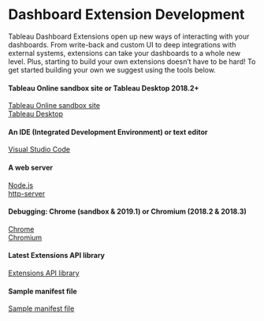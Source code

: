 # Dashboard Extension Development 
Tableau Dashboard Extensions open up new ways of interacting with your dashboards. From write-back and custom UI to deep integrations with external systems, extensions can take your dashboards to a whole new level. Plus, starting to build your own extensions doesn’t have to be hard! To get started building your own we suggest using the tools below.

#### Tableau Online sandbox site or Tableau Desktop 2018.2+
[Tableau Online sandbox site](https://www.tableau.com/developer/get-site)\
[Tableau Desktop](https://www.tableau.com/products/trial)

#### An IDE (Integrated Development Environment) or text editor
[Visual Studio Code](https://code.visualstudio.com/download)

#### A web server
[Node.js](https://nodejs.org/en/download/)\
[http-server](https://www.npmjs.com/package/http-server)

#### Debugging: Chrome (sandbox & 2019.1) or Chromium (2018.2 & 2018.3)
[Chrome](https://www.google.com/chrome/)\
[Chromium](https://tableau.github.io/extensions-api/docs/trex_debugging.html)

#### Latest Extensions API library
[Extensions API library](https://github.com/tableau/extensions-api/tree/master/lib)

#### Sample manifest file
[Sample manifest file](https://tableau.github.io/datadev-hackathon/Extensions/MyAwesomeExtension.trex)
